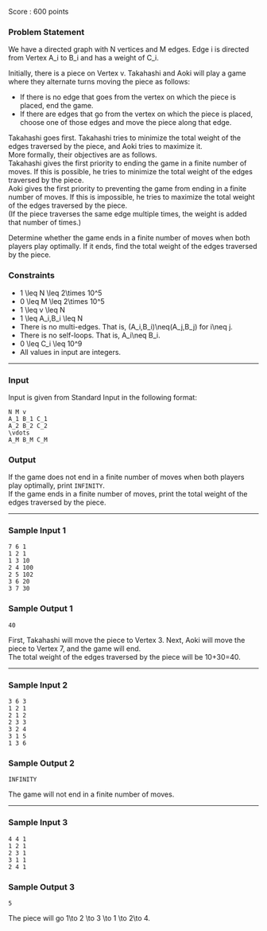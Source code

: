 Score : 600 points

### Problem Statement

We have a directed graph with N vertices and M edges. Edge i is directed from Vertex A\_i to B\_i and has a weight of C\_i.

Initially, there is a piece on Vertex v. Takahashi and Aoki will play a game where they alternate turns moving the piece as follows:

* If there is no edge that goes from the vertex on which the piece is placed, end the game.
* If there are edges that go from the vertex on which the piece is placed, choose one of those edges and move the piece along that edge.

Takahashi goes first. Takahashi tries to minimize the total weight of the edges traversed by the piece, and Aoki tries to maximize it.  
More formally, their objectives are as follows.  
Takahashi gives the first priority to ending the game in a finite number of moves. If this is possible, he tries to minimize the total weight of the edges traversed by the piece.  
Aoki gives the first priority to preventing the game from ending in a finite number of moves. If this is impossible, he tries to maximize the total weight of the edges traversed by the piece.  
(If the piece traverses the same edge multiple times, the weight is added that number of times.)

Determine whether the game ends in a finite number of moves when both players play optimally. If it ends, find the total weight of the edges traversed by the piece.

### Constraints

* 1 \leq N \leq 2\times 10^5
* 0 \leq M \leq 2\times 10^5
* 1 \leq v \leq N
* 1 \leq A\_i,B\_i \leq N
* There is no multi-edges. That is, (A\_i,B\_i)\neq(A\_j,B\_j) for i\neq j.
* There is no self-loops. That is, A\_i\neq B\_i.
* 0 \leq C\_i \leq 10^9
* All values in input are integers.

---

### Input

Input is given from Standard Input in the following format:

```
N M v
A_1 B_1 C_1
A_2 B_2 C_2
\vdots
A_M B_M C_M
```

### Output

If the game does not end in a finite number of moves when both players play optimally, print `INFINITY`.  
If the game ends in a finite number of moves, print the total weight of the edges traversed by the piece.

---

### Sample Input 1

```
7 6 1
1 2 1
1 3 10
2 4 100
2 5 102
3 6 20
3 7 30
```

### Sample Output 1

```
40
```

First, Takahashi will move the piece to Vertex 3. Next, Aoki will move the piece to Vertex 7, and the game will end.  
The total weight of the edges traversed by the piece will be 10+30=40.

---

### Sample Input 2

```
3 6 3
1 2 1
2 1 2
2 3 3
3 2 4
3 1 5
1 3 6
```

### Sample Output 2

```
INFINITY
```

The game will not end in a finite number of moves.

---

### Sample Input 3

```
4 4 1
1 2 1
2 3 1
3 1 1
2 4 1
```

### Sample Output 3

```
5
```

The piece will go 1\to 2 \to 3 \to 1 \to 2\to 4.